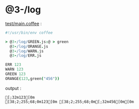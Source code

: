 [‼️]: ✏️README.mdt

# @3-/log

[test/main.coffee](./test/main.coffee) :

```coffee
#!/usr/bin/env coffee

> @3-/log/GREEN.js:@ > green
  @3-/log/ORANGE.js
  @3-/log/WARN.js
  @3-/log/ERR.js

ERR 123
WARN 123
GREEN 123
ORANGE(123,green("456"))
```

output :

```
[;32m123[0m
[38;2;255;68;0m123[0m [38;2;255;68;0m[;32m456[0m[0m
```
